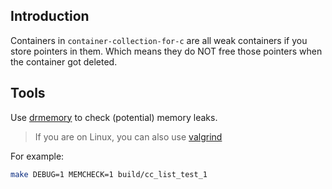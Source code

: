 ## Introduction

Containers in `container-collection-for-c` are all weak containers if you store pointers in them.
Which means they do NOT free those pointers when the container got deleted.


## Tools

Use [drmemory](https://github.com/DynamoRIO/drmemory) to check (potential) memory leaks.

> If you are on Linux, you can also use [valgrind](https://github.com/pmem/valgrind)

For example:

```sh
make DEBUG=1 MEMCHECK=1 build/cc_list_test_1
```

